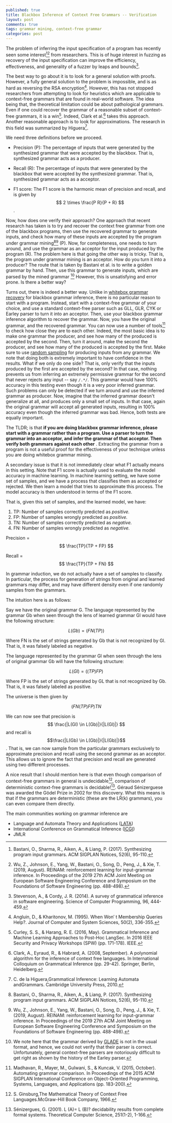 ```yaml
---
published: true
title: Blackbox Inference of Context Free Grammars -- Verification
layout: post
comments: true
tags: grammar mining, context-free grammar
categories: post
---
```


The problem of inferring the input specification of a program has recently seen some
interest[^bastani2017synthesizing][^wu2019reinam] from researchers.
This is of huge interest in fuzzing as recovery
of the input specification can improve the efficiency, effectiveness, and generality
of a fuzzer by leaps and bounds[^stevenson2014a].

The best way to go about it is to look for a general solution with proofs. However,
a fully general solution to the problem is impossible, and is as hard as reversing
the RSA encryption[^angluin1995when]. However, this has not stopped researchers from
attempting to look for heuristics which are applicable to context-free grammars that
are found in real-world software. The idea being that, the theoretical limitation
could be about pathological grammars. Even if one could recover the grammar of a
reasonable subset of context-free grammars, it is a win[^curley2016grammatical]. Indeed, Clark et al.[^clark2008a]
takes this approach. Another reasonable approach is to look for approximations. The
research in this field was summarized by Higuera[^higuera2010grammatical].

We need three definitions before we proceed.

* Precision (P): The percentage of inputs that were generated by the synthesized
  grammar that were accepted by the blackbox. That is, synthesized grammar acts as a producer.

* Recall (R): The percentage of inputs that were generated by the blackbox that were
  accepted by the synthesized grammar. That is, synthesized grammar acts as a acceptor.

* F1 score: The F1 score is the harmonic mean of precision and recall, and is
  given by $$ 2 \times \frac{P R}{P + R} $$.

Now, how does one verify their approach? One approach that recent research has taken
is to try and recover the context free grammar from one of the blackbox programs, then
use the recovered grammar to generate inputs, and check how many of these inputs are
accepted by the program under grammar mining[^bastani2017synthesizing][^wu2019reinam] (P).
Now, for completeness, one needs to turn around, and use the grammar as an acceptor
for the input produced by the program (R).
The problem here is that going the other way is tricky. That is, the program under
grammar mining is an acceptor. How do you turn it into a producer? The route that
is taken by Bastani et al. is to write a golden grammar by hand. Then, use this grammar to
generate inputs, which are parsed by the mined grammar [^1]
However, this is unsatisfying and error prone. Is there a better way?

Turns out, there is indeed a better way. Unlike in [whitebox grammar recovery](/resources/fse2020/gopinath2020mining.pdf)
for blackbox grammar inference, there is no particular reason to start with a program.
Instead, start with a context-free grammar of your choice, and use a standard
context-free parser such as GLL, GLR, CYK or Earley parser to turn it into an acceptor. Then, use
your blackbox grammar inference algorithm to recover the grammar. Now, you have the
original grammar, and the recovered grammar. You can now use a number of tools[^madhavan2015automating] to
check how close they are to each other. Indeed, the most basic idea is to make
one grammar the producer, and see how many of the produced is accepted by the second.
Then, turn it around, make the second the producer, and see how many of the produced
is accepted by the first. Make sure to use [random sampling](/post/2021/07/27/random-sampling-from-context-free-grammar/)
for producing inputs from any grammar.
We note that doing both is extremely important to have
confidence in the results. What if we only do one side? That is, only verify that
the inputs produced by the first are accepted by the second? In that case, nothing
prevents us from inferring an extremely permissive grammar for the second that never
rejects any input -- say `/.*/`. This grammar would have 100% accuracy in this testing even though
it is a very poor inferred grammar. Such problems can only be detected if we turn
around and use the inferred grammar as producer. Now, imagine that the inferred grammar
doesn't generalize at all, and produces only a small set of inputs. In that case, again
the original grammar will accept all generated inputs, resulting in 100% accuracy even though
the inferred grammar was bad. Hence, both tests are equally important.

The TLDR; is that **if you are doing blackbox grammar inference, please start
 with a grammar rather than a program. Use a parser to turn the grammar into an
 acceptor, and infer the grammar of that acceptor. Then verify both grammars
 against each other** .
 Extracting the grammar from a program is not a useful proof for the
 effectiveness of your technique unless you are doing whitebox grammar mining.


A secondary issue is that it is not immediately clear what F1 actually means in
this setting. Note that F1 score is actually used to evaluate the model
accuracy in machine learning. In machine learning setting, we have some set of
samples, and we have a process that classifies them as accepted or rejected.
We then learn a model that tries to approximate this process. The model accuracy
is then understood in terms of the F1 score.

That is, given this set of samples, and the learned model, we have:

1. TP: Number of samples correctly predicted as *positive.*
2. FP: Number of samples wrongly predicted as *positive.*
3. TN: Number of samples correctly predicted as *negative.*
4. FN: Number of samples wrongly predicted as *negative.*

Precision = $$ \frac{TP}{TP + FP} $$

Recall = $$ \frac{TP}{TP + FN} $$

In grammar induction, we do not actually have a set of samples to classify. In
particular, the process for generation of strings from original and learned
grammars may differ, and may have different density even if one randomly samples
from the grammars.

The intuition here is as follows:

Say we have the original grammar G. The language represented by the grammar Gb
when seen through the lens of learned grammar Gl would have the following
structure:

$$ L(Gb) = (FN (TP)) $$

Where FN is the set of strings generated by Gb that is not recognized by Gl.
That is, it was falsely labeled as negative.

The language represented by the grammar Gl when seen through the lens of
original grammar Gb will have the following structure:

$$ L(Gl) = ((TP) FP) $$

Where FP is the set of strings generated by GL that is not recognized by Gb.
That is, it was falsely labeled as positive.

The universe is then given by

$$ (FN (TP) FP) TN $$

We can now see that precision is $$ \frac{|L(Gl) \in L(Gb)|}{|L(Gl)|} $$ and recall
is $$\frac{|L(Gb) \in L(Gb)|}{|L(Gb)|}$$.
That is, we can now sample from the particular grammars exclusively to
approximate precision and recall using the second grammar as an acceptor. This
allows us to ignore the fact that precision and recall are generated using two
different processes.

<!-- Now, there is a complication here. For some of the programs such as Perl, or
even [URLS as defined by WhatWG](https://url.spec.whatwg.org/#concept-basic-url-parser),
there is no accepted program specification. Rather, the specification is the
program itself. So, what do you do if you want to check the accuracy of your
inferred grammar? In such a case, you have no other option but to rely on a
handwritten golden grammar. However, you then need to verify that your golden
grammar matches the program in question. To do that, use the golden grammar
to [generate random inputs to a fixed depth](/post/2021/07/27/random-sampling-from-context-free-grammar/).
**Important:** Use [random sampling](/post/2021/07/27/random-sampling-from-context-free-grammar/)
to make sure that you are not biased by the way the golden grammar is written.
Next, verify that all these inputs are accepted by the program from which you
are trying to mine the grammar. Once you have ensured that your golden grammar
is accurate, you can then use this as a proxy input generator for your program.
However, when computing the precision of the synthesized grammar, report the
percentage of inputs that were accepted by both the blackbox program from which
you were trying to learn the grammar, as well as the percentage of inputs that
were accepted by the golden grammar. You have to keep in mind that this will not
protect you from an overly strict golden grammar. That is, if the golden grammar
as well as the synthesized grammar is overly strict -- in the extreme, only
accepts empty strings, it is still possible to get 100% here. So, for a general
evaluation, there is no choice but to start with grammars.
-->

A nice result that I should mention here is that even though comparison of context-free
grammars in general is undecidable[^ginsburg1966the], comparison of deterministic context-free
grammars is decidable![^senizergues2001l]. Géraud Sénizerguese was awarded the Gödel Prize in
2002 for this discovery. What this means is that if the grammars are
deterministic (these are the LR(k) grammars), you can even compare them directly.

The main communities working on grammar inference are
* Language and Automata Theory and Applications ([LATA](https://dblp.org/db/conf/lata/index.html))
* International Conference on Grammatical Inference ([ICGI](https://grammarlearning.org/))
* JMLR


[^1]: We note here that the grammar derived by [GLADE](https://github.com/obastani/glade) is not in the usual format, and hence, we could not verify that their parser is correct. Unfortunately, general context-free parsers are notoriously difficult to get right as shown by the history of the Earley parser.

[^stevenson2014a]: Stevenson, A., & Cordy, J. R. (2014). A survey of grammatical inference in software engineering. Science of Computer Programming, 96, 444-459.

[^bastani2017synthesizing]: Bastani, O., Sharma, R., Aiken, A., & Liang, P. (2017). Synthesizing program input grammars. ACM SIGPLAN Notices, 52(6), 95-110.

[^wu2019reinam]: Wu, Z., Johnson, E., Yang, W., Bastani, O., Song, D., Peng, J., & Xie, T. (2019, August). REINAM: reinforcement learning for input-grammar inference. In Proceedings of the 2019 27th ACM Joint Meeting on European Software Engineering Conference and Symposium on the Foundations of Software Engineering (pp. 488-498).

[^angluin1995when]: Angluin, D., & Kharitonov, M. (1995). When Won′ t Membership Queries Help?. Journal of Computer and System Sciences, 50(2), 336-355.

[^clark2008a]: Clark, A., Eyraud, R., & Habrard, A. (2008, September). A polynomial algorithm for the inference of context free languages. In International Colloquium on Grammatical Inference (pp. 29-42). Springer, Berlin, Heidelberg.

[^madhavan2015automating]: Madhavan, R., Mayer, M., Gulwani, S., & Kuncak, V. (2015, October). Automating grammar comparison. In Proceedings of the 2015 ACM SIGPLAN International Conference on Object-Oriented Programming, Systems, Languages, and Applications (pp. 183-200).

[^fischer2011comparison]: Fischer, B., Lämmel, R., & Zaytsev, V. (2011, July). Comparison of context-free grammars based on parsing generated test data. In International Conference on Software Language Engineering (pp. 324-343). Springer, Berlin, Heidelberg.

[^senizergues2001l]: Sénizergues, G. (2001). L (A)= L (B)? decidability results from complete formal systems. Theoretical Computer Science, 251(1-2), 1-166.

[^ginsburg1966the]: S. Ginsburg,The Mathematical Theory of Context Free Languages.McGraw-Hill Book Company, 1966.

[^higuera2010grammatical]: C. de la Higuera,Grammatical Inference: Learning Automata andGrammars.  Cambridge University Press, 2010.

[^curley2016grammatical]: Curley, S. S., & Harang, R. E. (2016, May). Grammatical Inference and Machine Learning Approaches to Post-Hoc LangSec. In 2016 IEEE Security and Privacy Workshops (SPW) (pp. 171-178). IEEE.
